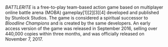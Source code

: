_BATTLERITE_ is a free-to-play team-based action game based on multiplayer online battle arena (MOBA) gameplay[1][2][3][4] developed and published by Stunlock Studios. The game is considered a spiritual successor to _Bloodline Champions_ and is created by the same developers. An early access version of the game was released in September 2016, selling over 440,000 copies within three months, and was officially released on November 7, 2017.
